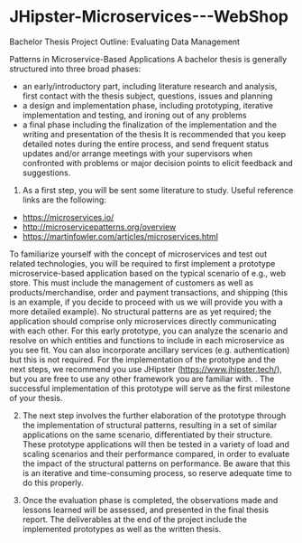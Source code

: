 # JHipster-Microservices---WebShop


Bachelor Thesis Project Outline: Evaluating Data Management

Patterns in Microservice-Based Applications
A bachelor thesis is generally structured into three broad phases:
- an early/introductory part, including literature research and analysis, first contact with the
thesis subject, questions, issues and planning
- a design and implementation phase, including prototyping, iterative implementation and
testing, and ironing out of any problems
- a final phase including the finalization of the implementation and the writing and
presentation of the thesis
It is recommended that you keep detailed notes during the entire process, and send frequent status
updates and/or arrange meetings with your supervisors when confronted with problems or major
decision points to elicit feedback and suggestions.

1) As a first step, you will be sent some literature to study. Useful reference links are the following:
- https://microservices.io/
- http://microservicepatterns.org/overview
- https://martinfowler.com/articles/microservices.html

To familiarize yourself with the concept of microservices and test out related technologies, you will
be required to first implement a prototype microservice-based application based on the typical
scenario of e.g., web store. This must include the management of customers as well as
products/merchandise, order and payment transactions, and shipping (this is an example, if you
decide to proceed with us we will provide you with a more detailed example). No structural patterns
are as yet required; the application should comprise only microservices directly communicating
with each other. For this early prototype, you can analyze the scenario and resolve on which entities
and functions to include in each microservice as you see fit. You can also incorporate ancillary
services (e.g. authentication) but this is not required.
For the implementation of the prototype and the next steps, we recommend you use JHipster
(https://www.jhipster.tech/), but you are free to use any other framework you are familiar with. .
The successful implementation of this prototype will serve as the first milestone of your thesis.

2) The next step involves the further elaboration of the prototype through the implementation of
structural patterns, resulting in a set of similar applications on the same scenario, differentiated by
their structure. These prototype applications will then be tested in a variety of load and scaling
scenarios and their performance compared, in order to evaluate the impact of the structural patterns
on performance. Be aware that this is an iterative and time-consuming process, so reserve adequate
time to do this properly.

3) Once the evaluation phase is completed, the observations made and lessons learned will be
assessed, and presented in the final thesis report. The deliverables at the end of the project include
the implemented prototypes as well as the written thesis.
